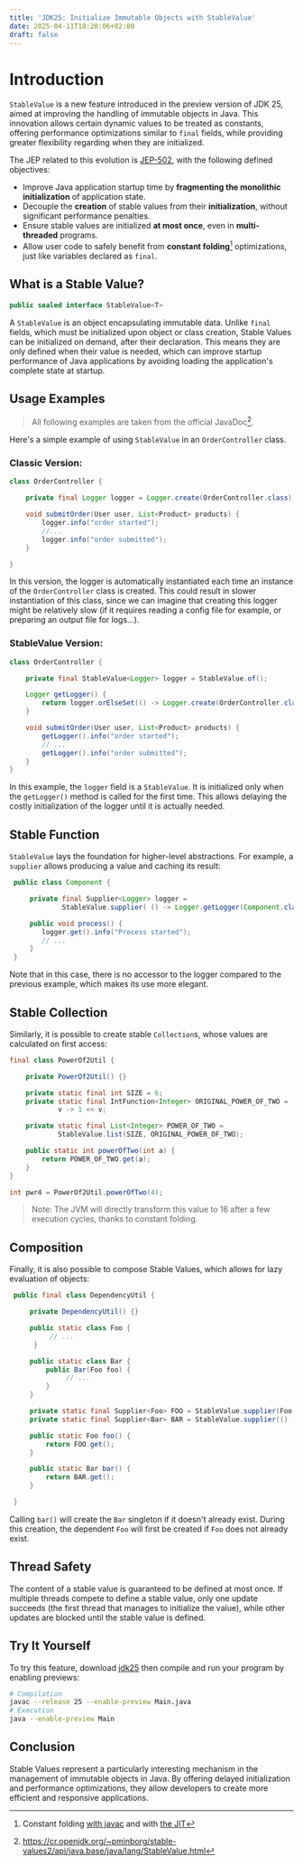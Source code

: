 ```yaml
---
title: 'JDK25: Initialize Immutable Objects with StableValue'
date: 2025-04-11T18:20:06+02:00
draft: false
---
```


# Introduction

`StableValue` is a new feature introduced in the preview version of JDK 25, aimed at improving the handling of immutable objects in Java. This innovation allows certain dynamic values to be treated as constants, offering performance optimizations similar to `final` fields, while providing greater flexibility regarding when they are initialized.

The JEP related to this evolution is [JEP-502](https://openjdk.org/jeps/502), with the following defined objectives:

- Improve Java application startup time by **fragmenting the monolithic initialization** of application state.
- Decouple the **creation** of stable values from their **initialization**, without significant performance penalties.
- Ensure stable values are initialized **at most once**, even in **multi-threaded** programs.
- Allow user code to safely benefit from **constant folding**[^1] optimizations, just like variables declared as `final`.

## What is a Stable Value?

```java
public sealed interface StableValue<T>
```

A `StableValue` is an object encapsulating immutable data. Unlike `final` fields, which must be initialized upon object or class creation, Stable Values can be initialized on demand, after their declaration. This means they are only defined when their value is needed, which can improve startup performance of Java applications by avoiding loading the application's complete state at startup.

## Usage Examples

> All following examples are taken from the official JavaDoc[^2].

Here's a simple example of using `StableValue` in an `OrderController` class.

### Classic Version:

```java
class OrderController {

    private final Logger logger = Logger.create(OrderController.class);

    void submitOrder(User user, List<Product> products) {
        logger.info("order started");
        //...
        logger.info("order submitted");
    }

}
```
In this version, the logger is automatically instantiated each time an instance of the `OrderController` class is created. This could result in slower instantiation of this class, since we can imagine that creating this logger might be relatively slow (if it requires reading a config file for example, or preparing an output file for logs...).

### StableValue Version:

```java
class OrderController {

    private final StableValue<Logger> logger = StableValue.of();

    Logger getLogger() {
        return logger.orElseSet(() -> Logger.create(OrderController.class));
    }

    void submitOrder(User user, List<Product> products) {
        getLogger().info("order started");
        // ...
        getLogger().info("order submitted");
    }
}
```

In this example, the `logger` field is a `StableValue`. It is initialized only when the `getLogger()` method is called for the first time. This allows delaying the costly initialization of the logger until it is actually needed.

## Stable Function
`StableValue` lays the foundation for higher-level abstractions. For example, a `supplier` allows producing a value and caching its result:

```java
 public class Component {

     private final Supplier<Logger> logger =
             StableValue.supplier( () -> Logger.getLogger(Component.class) );

     public void process() {
        logger.get().info("Process started");
        // ...
     }
 }
```
Note that in this case, there is no accessor to the logger compared to the previous example, which makes its use more elegant.

## Stable Collection
Similarly, it is possible to create stable `Collection`s, whose values are calculated on first access:

```java
final class PowerOf2Util {

    private PowerOf2Util() {}

    private static final int SIZE = 6;
    private static final IntFunction<Integer> ORIGINAL_POWER_OF_TWO =
            v -> 1 << v;

    private static final List<Integer> POWER_OF_TWO =
            StableValue.list(SIZE, ORIGINAL_POWER_OF_TWO);

    public static int powerOfTwo(int a) {
        return POWER_OF_TWO.get(a);
    }
}

int pwr4 = PowerOf2Util.powerOfTwo(4);
```
> Note: The JVM will directly transform this value to 16 after a few execution cycles, thanks to constant folding.

## Composition
Finally, it is also possible to compose Stable Values, which allows for lazy evaluation of objects:

```java
 public final class DependencyUtil {

     private DependencyUtil() {}

     public static class Foo {
          // ...
      }

     public static class Bar {
         public Bar(Foo foo) {
              // ...
         }
     }

     private static final Supplier<Foo> FOO = StableValue.supplier(Foo::new);
     private static final Supplier<Bar> BAR = StableValue.supplier(() -> new Bar(FOO.get()));

     public static Foo foo() {
         return FOO.get();
     }

     public static Bar bar() {
         return BAR.get();
     }

 }
```

Calling `bar()` will create the `Bar` singleton if it doesn't already exist. During this creation, the dependent `Foo` will first be created if `Foo` does not already exist.

## Thread Safety

The content of a stable value is guaranteed to be defined at most once. If multiple threads compete to define a stable value, only one update succeeds (the first thread that manages to initialize the value), while other updates are blocked until the stable value is defined.

## Try It Yourself
To try this feature, download [jdk25](https://jdk.java.net/25/) then compile and run your program by enabling previews:

```bash
# Compilation
javac --release 25 --enable-preview Main.java
# Execution
java --enable-preview Main
```

## Conclusion

Stable Values represent a particularly interesting mechanism in the management of immutable objects in Java. By offering delayed initialization and performance optimizations, they allow developers to create more efficient and responsive applications.


[^1]: Constant folding [with javac](https://fekir.info/post/compile-time-optimizations-in-java/#_optimization-done-by-javac) and with [the JIT](https://jojozhuang.github.io/programming/java-advanced-jit-compiler/)
[^2]: https://cr.openjdk.org/~pminborg/stable-values2/api/java.base/java/lang/StableValue.html